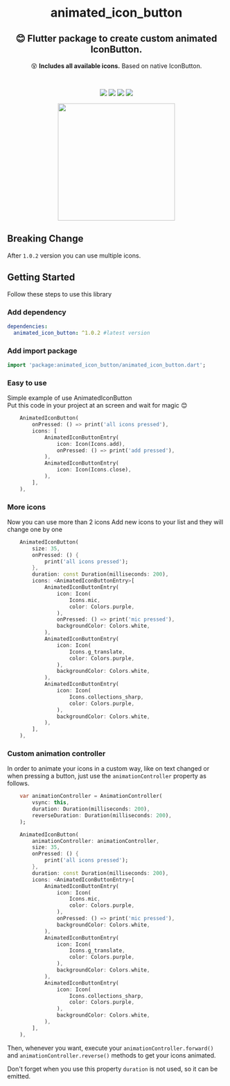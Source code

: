 <h1 align="center">animated_icon_button </h1>
<h2 align="center">  😊 Flutter package to create custom <strong>animated</strong> IconButton.</br></h2>
<p align="center">
😵 <strong>Includes all available icons.</strong> Based on native IconButton.
</p>
<br>

<p align="center">
<img src='https://travis-ci.com/Frezyx/animated_icon_button.svg?branch=master'>
<img src='https://img.shields.io/badge/License-MIT-yellow.svg'>
<img src='https://img.shields.io/pub/v/animated_icon_button.svg'>
<img src='https://img.shields.io/github/stars/Frezyx/animated_icon_button?style=social'>
</p>

<p align="center">
<img src="https://github.com/Frezyx/animated_icon_button/blob/master/example/rep_files/preview.gif?raw=true" width="270"></p>

## Breaking Change
After `1.0.2` version you can use multiple icons.

## Getting Started
Follow these steps to use this library

### Add dependency

```yaml
dependencies:
  animated_icon_button: ^1.0.2 #latest version
```

### Add import package

```dart
import 'package:animated_icon_button/animated_icon_button.dart';
```

### Easy to use
Simple example of use AnimatedIconButton<br>
Put this code in your project at an screen and wait for magic 😊
```dart
    AnimatedIconButton(
        onPressed: () => print('all icons pressed'),
        icons: [
            AnimatedIconButtonEntry(
                icon: Icon(Icons.add),
                onPressed: () => print('add pressed'),
            ),
            AnimatedIconButtonEntry(
                icon: Icon(Icons.close),
            ),
        ],
    ),
```


### More icons
Now you can use more than 2 icons
Add new icons to your list and they will change one by one

```dart
    AnimatedIconButton(
        size: 35,
        onPressed: () {
            print('all icons pressed');
        },
        duration: const Duration(milliseconds: 200),
        icons: <AnimatedIconButtonEntry>[
            AnimatedIconButtonEntry(
                icon: Icon(
                    Icons.mic,
                    color: Colors.purple,
                ),
                onPressed: () => print('mic pressed'),
                backgroundColor: Colors.white,
            ),
            AnimatedIconButtonEntry(
                icon: Icon(
                    Icons.g_translate,
                    color: Colors.purple,
                ),
                backgroundColor: Colors.white,
            ),
            AnimatedIconButtonEntry(
                icon: Icon(
                    Icons.collections_sharp,
                    color: Colors.purple,
                ),
                backgroundColor: Colors.white,
            ),
        ],
    ),
```

### Custom animation controller

In order to animate your icons in a custom way, like on text changed or when pressing a button, just use the ```animationController``` property as follows. </br>

```dart
    var animationController = AnimationController(
        vsync: this,
        duration: Duration(milliseconds: 200),
        reverseDuration: Duration(milliseconds: 200),
    );

    AnimatedIconButton(
        animationController: animationController,
        size: 35,
        onPressed: () {
            print('all icons pressed');
        },
        duration: const Duration(milliseconds: 200),
        icons: <AnimatedIconButtonEntry>[
            AnimatedIconButtonEntry(
                icon: Icon(
                    Icons.mic,
                    color: Colors.purple,
                ),
                onPressed: () => print('mic pressed'),
                backgroundColor: Colors.white,
            ),
            AnimatedIconButtonEntry(
                icon: Icon(
                    Icons.g_translate,
                    color: Colors.purple,
                ),
                backgroundColor: Colors.white,
            ),
            AnimatedIconButtonEntry(
                icon: Icon(
                    Icons.collections_sharp,
                    color: Colors.purple,
                ),
                backgroundColor: Colors.white,
            ),
        ],
    ),
```

Then, whenever you want, execute your ```animationController.forward()``` and ```animationController.reverse()``` methods to get your icons animated.

Don't forget when you use this property ```duration``` is not used, so it can be emitted.

